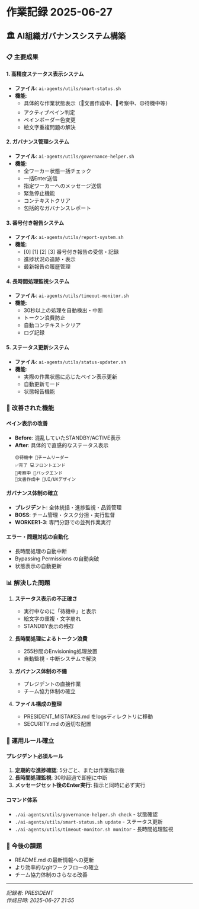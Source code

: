 # 作業記録 2025-06-27

## 🏛️ AI組織ガバナンスシステム構築

### 📋 主要成果

#### 1. 高精度ステータス表示システム
- **ファイル**: `ai-agents/utils/smart-status.sh`
- **機能**: 
  - 具体的な作業状態表示（📝文書作成中、🧠考察中、🟡待機中等）
  - アクティブペイン判定
  - ペインボーダー色変更
  - 絵文字重複問題の解決

#### 2. ガバナンス管理システム  
- **ファイル**: `ai-agents/utils/governance-helper.sh`
- **機能**:
  - 全ワーカー状態一括チェック
  - 一括Enter送信
  - 指定ワーカーへのメッセージ送信
  - 緊急停止機能
  - コンテキストクリア
  - 包括的なガバナンスレポート

#### 3. 番号付き報告システム
- **ファイル**: `ai-agents/utils/report-system.sh`
- **機能**:
  - [0] [1] [2] [3] 番号付き報告の受信・記録
  - 進捗状況の追跡・表示
  - 最新報告の履歴管理

#### 4. 長時間処理監視システム
- **ファイル**: `ai-agents/utils/timeout-monitor.sh`
- **機能**:
  - 30秒以上の処理を自動検出・中断
  - トークン浪費防止
  - 自動コンテキストクリア
  - ログ記録

#### 5. ステータス更新システム
- **ファイル**: `ai-agents/utils/status-updater.sh`
- **機能**:
  - 実際の作業状態に応じたペイン表示更新
  - 自動更新モード
  - 状態報告機能

### 🔧 改善された機能

#### ペイン表示の改善
- **Before**: 混乱していたSTANDBY/ACTIVE表示
- **After**: 具体的で直感的なステータス表示
  ```
  🟡待機中 👔チームリーダー
  ✅完了 💻フロントエンド
  🧠考察中 🔧バックエンド
  📝文書作成中 🎨UI/UXデザイン
  ```

#### ガバナンス体制の確立
- **プレジデント**: 全体統括・進捗監視・品質管理
- **BOSS**: チーム管理・タスク分担・実行監督
- **WORKER1-3**: 専門分野での並列作業実行

#### エラー・問題対応の自動化
- 長時間処理の自動中断
- Bypassing Permissions の自動突破
- 状態表示の自動更新

### 📊 解決した問題

1. **ステータス表示の不正確さ**
   - 実行中なのに「待機中」と表示
   - 絵文字の重複・文字崩れ
   - STANDBY表示の残存

2. **長時間処理によるトークン浪費**
   - 255秒間のEnvisioning処理放置
   - 自動監視・中断システムで解決

3. **ガバナンス体制の不備**
   - プレジデントの直接作業
   - チーム協力体制の確立

4. **ファイル構成の整理**
   - PRESIDENT_MISTAKES.md をlogsディレクトリに移動
   - SECURITY.md の適切な配置

### 🎯 運用ルール確立

#### プレジデント必須ルール
1. **定期的な進捗確認**: 5分ごと、または作業指示後
2. **長時間処理監視**: 30秒超過で即座に中断
3. **メッセージセット後のEnter実行**: 指示と同時に必ず実行

#### コマンド体系
- `./ai-agents/utils/governance-helper.sh check` - 状態確認
- `./ai-agents/utils/smart-status.sh update` - ステータス更新
- `./ai-agents/utils/timeout-monitor.sh monitor` - 長時間処理監視

### 🔮 今後の課題
- README.md の最新情報への更新
- より効率的なgitワークフローの確立
- チーム協力体制のさらなる改善

---
*記録者: PRESIDENT*  
*作成日時: 2025-06-27 21:55*